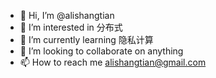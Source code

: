 - 👋 Hi, I’m @alishangtian
- 👀 I’m interested in 分布式
- 🌱 I’m currently learning 隐私计算
- 💞️ I’m looking to collaborate on anything
- 📫 How to reach me alishangtian@gmail.com

<!---
alishangtian/alishangtian is a ✨ special ✨ repository because its `README.md` (this file) appears on your GitHub profile.
You can click the Preview link to take a look at your changes.
--->
